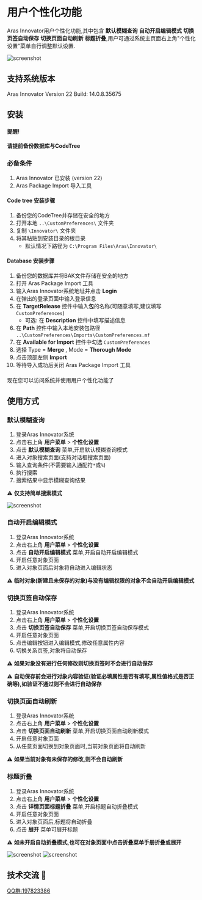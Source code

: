 # 用户个性化功能

Aras Innovator用户个性化功能,其中包含 **默认模糊查询** **自动开启编辑模式** **切换页签自动保存** **切换页面自动刷新** **标题折叠**,用户可通过系统主页面右上角"个性化设置"菜单自行调整默认设置.

![screenshot](Screenshots/效果图1.png)

## 支持系统版本
Aras Innovator Version 22  Build: 14.0.8.35675

## 安装

#### 提醒!
**请提前备份数据库与CodeTree**

### 必备条件

1. Aras Innovator 已安装 (version 22)
2. Aras Package Import 导入工具

#### Code tree 安装步骤

1. 备份您的CodeTree并存储在安全的地方
2. 打开本地 `..\CustomPreferences\` 文件夹
3. 复制 `\Innovator\` 文件夹
4. 将其粘贴到安装目录的根目录
    + 默认情况下路径为 `C:\Program Files\Aras\Innovator\`

#### Database 安装步骤

1. 备份您的数据库并将BAK文件存储在安全的地方
2. 打开 Aras Package Import 工具
3. 输入Aras Innovator系统地址并点击 **Login**
4. 在弹出的登录页面中输入登录信息
4. 在 **TargetRelease** 控件中输入**包**的名称(可随意填写,建议填写 `CustomPreferences`)
    * 可选: 在 **Description** 控件中填写描述信息
5. 在 **Path** 控件中输入本地安装包路径 `..\CustomPreferences\Imports\CustomPreferences.mf` 
6. 在 **Available for Import** 控件中勾选 `CustomPreferences`
7. 选择 Type = **Merge** , Mode = **Thorough Mode**
8. 点击顶部左侧 **Import**
9. 等待导入成功后关闭 Aras Package Import 工具

####

现在您可以访问系统并使用用户个性化功能了

## 使用方式

### 默认模糊查询

1. 登录Aras Innovator系统
2. 点击右上角 **用户菜单** > **个性化设置** 
3. 点击 **默认模糊查询** 菜单,开启默认模糊查询模式
4. 进入对象搜索页面(支持对话框搜索页面)
5. 输入查询条件(不需要输入通配符`*`或`%`)
6. 执行搜索
7. 搜索结果中显示模糊查询结果

⚠️ **仅支持简单搜索模式**

![screenshot](Screenshots/效果图2.png)

### 自动开启编辑模式

1. 登录Aras Innovator系统
2. 点击右上角 **用户菜单** > **个性化设置**
3. 点击 **自动开启编辑模式** 菜单,开启自动开启编辑模式
4. 开启任意对象页面
5. 进入对象页面后对象将自动进入编辑状态

⚠️ **临时对象(新建且未保存的对象)与没有编辑权限的对象不会自动开启编辑模式**

### 切换页签自动保存

1. 登录Aras Innovator系统
2. 点击右上角 **用户菜单** > **个性化设置**
3. 点击 **切换页签自动保存** 菜单,开启切换页签自动保存模式
4. 开启任意对象页面
5. 点击编辑按钮进入编辑模式,修改任意属性内容
6. 切换关系页签,对象将自动保存

⚠️ **如果对象没有进行任何修改则切换页签时不会进行自动保存**

⚠️ **自动保存前会进行对象内容验证(验证必填属性是否有填写,属性值格式是否正确等),如验证不通过则不会进行自动保存**


### 切换页面自动刷新

1. 登录Aras Innovator系统
2. 点击右上角 **用户菜单** > **个性化设置**
3. 点击 **切换页面自动刷新** 菜单,开启切换页面自动刷新模式
4. 开启任意对象页面
5. 从任意页面切换到对象页面时,当前对象页面将自动刷新

⚠️ **如果当前对象有未保存的修改,则不会自动刷新**

### 标题折叠

1. 登录Aras Innovator系统
2. 点击右上角 **用户菜单** > **个性化设置**
3. 点击 **详情页面标题折叠** 菜单,开启标题自动折叠模式
4. 开启任意对象页面
5. 进入对象页面后,标题将自动折叠
6. 点击 **展开** 菜单可展开标题

⚠️ **如未开启自动折叠模式,也可在对象页面中点击折叠菜单手册折叠或展开**

![screenshot](Screenshots/效果图3.png)
![screenshot](Screenshots/效果图4.png)

## 技术交流 📣
[QQ群:197823386](http://qm.qq.com/cgi-bin/qm/qr?_wv=1027&k=9QBAR-Ra85m9l3GUxCX49rRFPWLs87FG&authKey=kdr98tqLBx2rF5swIO5%2BiKGQRJdLt8DZ5t2sSHY8pWfHhmjAioXEfWJfs4wShNfJ&noverify=0&group_code=197823386)

